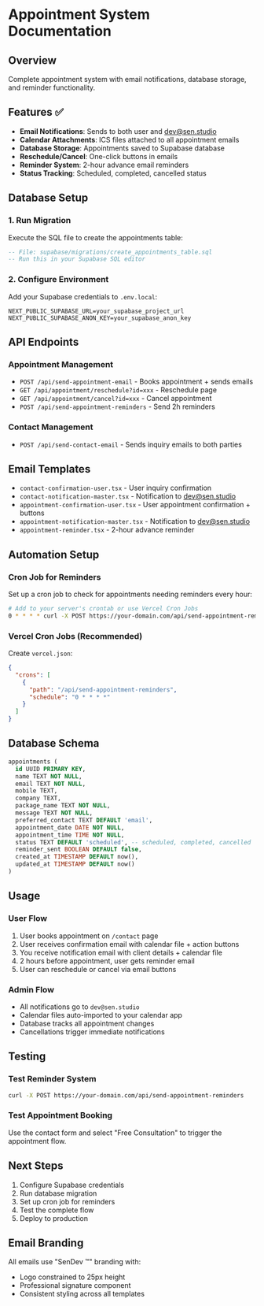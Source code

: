 # Appointment System Documentation

## Overview
Complete appointment system with email notifications, database storage, and reminder functionality.

## Features ✅
- **Email Notifications**: Sends to both user and dev@sen.studio
- **Calendar Attachments**: ICS files attached to all appointment emails
- **Database Storage**: Appointments saved to Supabase database
- **Reschedule/Cancel**: One-click buttons in emails
- **Reminder System**: 2-hour advance email reminders
- **Status Tracking**: Scheduled, completed, cancelled status

## Database Setup

### 1. Run Migration
Execute the SQL file to create the appointments table:
```sql
-- File: supabase/migrations/create_appointments_table.sql
-- Run this in your Supabase SQL editor
```

### 2. Configure Environment
Add your Supabase credentials to `.env.local`:
```env
NEXT_PUBLIC_SUPABASE_URL=your_supabase_project_url
NEXT_PUBLIC_SUPABASE_ANON_KEY=your_supabase_anon_key
```

## API Endpoints

### Appointment Management
- `POST /api/send-appointment-email` - Books appointment + sends emails
- `GET /api/appointment/reschedule?id=xxx` - Reschedule page
- `GET /api/appointment/cancel?id=xxx` - Cancel appointment
- `POST /api/send-appointment-reminders` - Send 2h reminders

### Contact Management  
- `POST /api/send-contact-email` - Sends inquiry emails to both parties

## Email Templates
- `contact-confirmation-user.tsx` - User inquiry confirmation
- `contact-notification-master.tsx` - Notification to dev@sen.studio
- `appointment-confirmation-user.tsx` - User appointment confirmation + buttons
- `appointment-notification-master.tsx` - Notification to dev@sen.studio
- `appointment-reminder.tsx` - 2-hour advance reminder

## Automation Setup

### Cron Job for Reminders
Set up a cron job to check for appointments needing reminders every hour:

```bash
# Add to your server's crontab or use Vercel Cron Jobs
0 * * * * curl -X POST https://your-domain.com/api/send-appointment-reminders
```

### Vercel Cron Jobs (Recommended)
Create `vercel.json`:
```json
{
  "crons": [
    {
      "path": "/api/send-appointment-reminders",
      "schedule": "0 * * * *"
    }
  ]
}
```

## Database Schema

```sql
appointments (
  id UUID PRIMARY KEY,
  name TEXT NOT NULL,
  email TEXT NOT NULL,
  mobile TEXT,
  company TEXT,
  package_name TEXT NOT NULL,
  message TEXT NOT NULL,
  preferred_contact TEXT DEFAULT 'email',
  appointment_date DATE NOT NULL,
  appointment_time TIME NOT NULL,
  status TEXT DEFAULT 'scheduled', -- scheduled, completed, cancelled
  reminder_sent BOOLEAN DEFAULT false,
  created_at TIMESTAMP DEFAULT now(),
  updated_at TIMESTAMP DEFAULT now()
)
```

## Usage

### User Flow
1. User books appointment on `/contact` page
2. User receives confirmation email with calendar file + action buttons
3. You receive notification email with client details + calendar file
4. 2 hours before appointment, user gets reminder email
5. User can reschedule or cancel via email buttons

### Admin Flow
- All notifications go to `dev@sen.studio`
- Calendar files auto-imported to your calendar app
- Database tracks all appointment changes
- Cancellations trigger immediate notifications

## Testing

### Test Reminder System
```bash
curl -X POST https://your-domain.com/api/send-appointment-reminders
```

### Test Appointment Booking
Use the contact form and select "Free Consultation" to trigger the appointment flow.

## Next Steps
1. Configure Supabase credentials
2. Run database migration  
3. Set up cron job for reminders
4. Test the complete flow
5. Deploy to production

## Email Branding
All emails use "SenDev ™" branding with:
- Logo constrained to 25px height
- Professional signature component
- Consistent styling across all templates